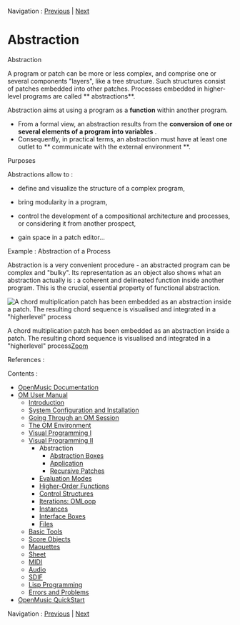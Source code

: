 Navigation : [Previous](AdvancedVisualProgramming "page
précédente\(Visual Programming II\)") | [Next](AbsBoxes "page
suivante\(Abstraction Boxes\)")

# Abstraction

Abstraction

A program or patch can be more or less complex, and comprise one or several
components "layers", like a tree structure. Such structures consist of patches
embedded into other patches. Processes embedded in higher-level programs are
called ** abstractions**.

Abstraction aims at using a program as a  **function** within another program.

  * From a formal view, an abstraction results from the  **conversion of one or several elements of a program into variables** . 
  * Consequently, in practical terms, an abstraction must have at least one outlet to ** communicate with the external environment **. 

Purposes

Abstractions allow to :

  * define and visualize the structure of a complex program,

  * bring modularity in a program,

  * control the development of a compositional architecture and processes, or considering it from another prospect,

  * gain space in a patch editor...

Example : Abstraction of a Process

Abstraction is a very convenient procedure - an abstracted program can be
complex and "bulky". Its representation as an object also shows what an
abstraction actually is : a coherent and delineated function inside another
program. This is the crucial, essential property of functional abstraction.

![A chord multiplication patch has been embedded as an abstraction inside a
patch. The resulting chord sequence is visualised and integrated in a
"higherlevel" process](../res/abstraction-ex_scr.png)

A chord multiplication patch has been embedded as an abstraction inside a
patch. The resulting chord sequence is visualised and integrated in a
"higherlevel" process[Zoom](../res/abstraction-ex_scr_1.png "Zoom \(nouvelle
fenêtre\)")

References :

Contents :

  * [OpenMusic Documentation](OM-Documentation)
  * [OM User Manual](OM-User-Manual)
    * [Introduction](00-Contents)
    * [System Configuration and Installation](Installation)
    * [Going Through an OM Session](Goingthrough)
    * [The OM Environment](Environment)
    * [Visual Programming I](BasicVisualProgramming)
    * [Visual Programming II](AdvancedVisualProgramming)
      * Abstraction
        * [Abstraction Boxes](AbsBoxes)
        * [Application](AbsApplication)
        * [Recursive Patches](Recursion)
      * [Evaluation Modes](EvalModes)
      * [Higher-Order Functions](HighOrder)
      * [Control Structures](Control)
      * [Iterations: OMLoop](OMLoop)
      * [Instances](Instances)
      * [Interface Boxes](InterfaceBoxes)
      * [Files](Files)
    * [Basic Tools](BasicObjects)
    * [Score Objects](ScoreObjects)
    * [Maquettes](Maquettes)
    * [Sheet](Sheet)
    * [MIDI](MIDI)
    * [Audio](Audio)
    * [SDIF](SDIF)
    * [Lisp Programming](Lisp)
    * [Errors and Problems](errors)
  * [OpenMusic QuickStart](QuickStart-Chapters)

Navigation : [Previous](AdvancedVisualProgramming "page
précédente\(Visual Programming II\)") | [Next](AbsBoxes "page
suivante\(Abstraction Boxes\)")

